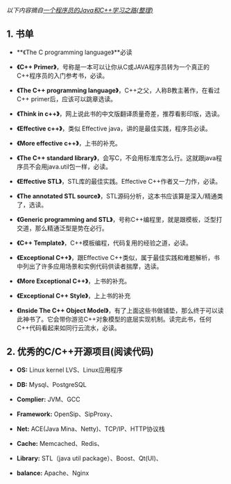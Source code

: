 <!--
author: blacknc
head: http://www.blacknc.com/img/2946691162925433.jpg
title: 学习C/C++
tags: linux 编程 C C++ 
category: 编程 
status: publish
summary: 学习C/C++
-->

*以下内容摘自*[*一个程序员的Java和C++学习之路(整理)*](http://blog.csdn.net/ajian005/article/details/8003655) 

## 1. 书单

- **《The C programming language》**必读

- **《C++ Primer》**，号称是一本可以让你从C或JAVA程序员转为一个真正的C++程序员的入门参考书，必读。

- **《The C++ programming language》**，C++之父，人称B教主著作，在看过C++ primer后，应该可以跳章选读。

- **《Think in c++》**，网上说此书的中文版翻译质量奇差，推荐看影印版，选读。

- **《Effective c++》**，类似 Effective java，讲的是最佳实践，程序员必读。

- **《More effective c++》**，上书的补充。

- **《The C++ standard library》**，会写C，不会用标准库怎么行。这就跟java程序员不会用java.util包一样，必读。

- **《Effective STL》**，STL库的最佳实践。Effective C++作者又一力作，必读。

- **《The annotated STL source》**，STL源码分析，这本书应该算是深入/精通类了，选读。

- **《Generic programming and STL》**，号称C++编程里，就是跟模板，泛型打交道，那么精通泛型是势在必行。

- **《C++ Template》**，C++模板编程，代码复用的经验之道，必读。

- **《Exceptional C++》**，跟Effective C++类似，属于最佳实践和难题解析，书中列出了许多应用场景和实例代码供读者揣摩，选读。

- **《More Exceptional C++》**，上书的补充。

- **《Exceptional C++ Style》**，上上书的补充

- **《Inside The C++ Object Model》**，有了上面这些书做铺垫，那么终于可以读此神书了。它会带你游览C++对象模型的底层实现机制。读完此书，任何C++代码看起来如同行云流水，必读。


## 2. 优秀的C/C++开源项目(阅读代码)

- **OS:** Linux kernel  LVS、Linux应用程序

- **DB:** Mysql、PostgreSQL

- **Complier:** JVM、GCC

- **Framework:** OpenSip、SipProxy、

- **Net:** ACE(Java Mina、Netty)、TCP/IP、HTTP协议栈

- **Cache:** Memcached、Redis、

- **Library:** STL（java util package）、Boost、Qt(UI)、

- **balance:** Apache、Nginx
